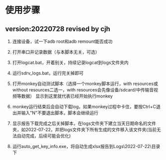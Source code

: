 # 使用步骤
version:20220728
revised by cjh
---
1. 连接设备，试一下adb root和adb remount能否成功

2. 打开串口并记录数据（与本脚本无关，可选）

3. 打开logcat.bat，开着别关，持续记录logcat到logs文件夹内

4. 运行sdrv_logs.bat，运行完关掉即可

5. 打开monkey自动测试脚本（选择一个monkey脚本运行，with resources或without resources二选一，with resources会先像设备/sdcard/中传输音视频等数据）
    显示到这里就代表已经开始执行monkey

6. monkey运行结束后会自动下载log，如果monkey过程中卡住，要按Ctrl+C退出并输入"N"不要退出脚本，脚本会继续运行

7. 显示报告下载完成之后关掉脚本，在logs文件夹下建立当天日期命名的文件夹，如2022-07-22，并把logs文件夹下所有生成的文件移入该文件夹(当前无法自动完成，后续可能会优化)

8. 运行auto_get_key_info.exe，将自动生成xlsx报告到Logs\2022-07-22\目录下
